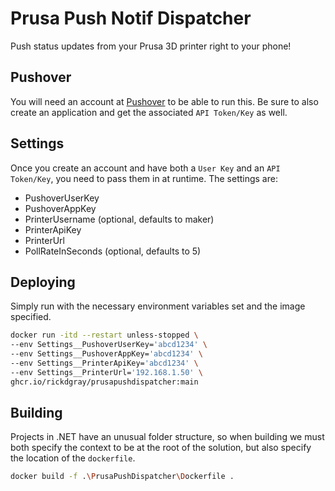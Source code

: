 # Prusa Push Notif Dispatcher
Push status updates from your Prusa 3D printer right to your phone!

## Pushover
You will need an account at [Pushover](https://pushover.net/) to be able to run this. Be sure to also create an application and get the associated `API Token/Key` as well.

## Settings
Once you create an account and have both a `User Key` and an `API Token/Key`, you need to pass them in at runtime. The settings are:

* PushoverUserKey
* PushoverAppKey
* PrinterUsername (optional, defaults to maker)
* PrinterApiKey
* PrinterUrl
* PollRateInSeconds (optional, defaults to 5)

## Deploying
Simply run with the necessary environment variables set and the image specified.
```bash
docker run -itd --restart unless-stopped \
--env Settings__PushoverUserKey='abcd1234' \
--env Settings__PushoverAppKey='abcd1234' \
--env Settings__PrinterApiKey='abcd1234' \
--env Settings__PrinterUrl='192.168.1.50' \
ghcr.io/rickdgray/prusapushdispatcher:main
```

## Building
Projects in .NET have an unusual folder structure, so when building we must both specify the context to be at the root of the solution, but also specify the location of the `dockerfile`.
```bash
docker build -f .\PrusaPushDispatcher\Dockerfile .
```
